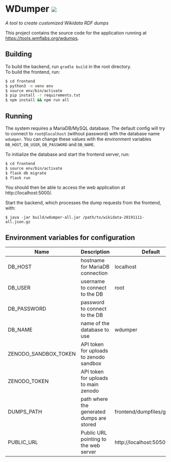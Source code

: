 # WDumper ![](https://github.com/bennofs/wdumper/workflows/Java%20CI/badge.svg?branch=master)
_A tool to create customized Wikidata RDF dumps_

This project contains the source code for the application running at https://tools.wmflabs.org/wdumps.

## Building

To build the backend, run `gradle build` in the root directory.  
To build the frontend, run:

```sh
$ cd frontend
$ python3 -m venv env
$ source env/bin/activate
$ pip install -r requirements.txt
$ npm install && npm run all
```

## Running

The system requires a MariaDB/MySQL database.
The default config will try to connect to `root@localhost` (without password)
with the database name `wdumper`. You can change these values with the 
environment variables `DB_HOST`, `DB_USER`, `DB_PASSWORD` and `DB_NAME`.

To initialize the database and start the frontend server, run:
```sh
$ cd frontend
$ source env/bin/activate
$ flask db migrate
$ flask run
```
You should then be able to access the web application at http://localhost:5000/.

Start the backend, which processes the dump requests from the frontend, with:
```
$ java -jar build/wdumper-all.jar /path/to/wikidata-20191111-all.json.gz 
```

## Environment variables for configuration

| Name                 | Description                               | Default                      |
|----------------------|-------------------------------------------|------------------------------|
| DB_HOST              | hostname for MariaDB connection           | localhost                    |
| DB_USER              | username to connect to the DB             | root                         |
| DB_PASSWORD          | password to connect to the DB             |                              |
| DB_NAME              | name of the database to use               | wdumper                      |
| ZENODO_SANDBOX_TOKEN | API token for uploads to zenodo sandbox   |                              |
| ZENODO_TOKEN         | API token for uploads to main zenodo      |                              |
| DUMPS_PATH           | path where the generated dumps are stored | frontend/dumpfiles/generated |
| PUBLIC_URL           | Public URL pointing to the web server     | http://localhost:5050/       |
